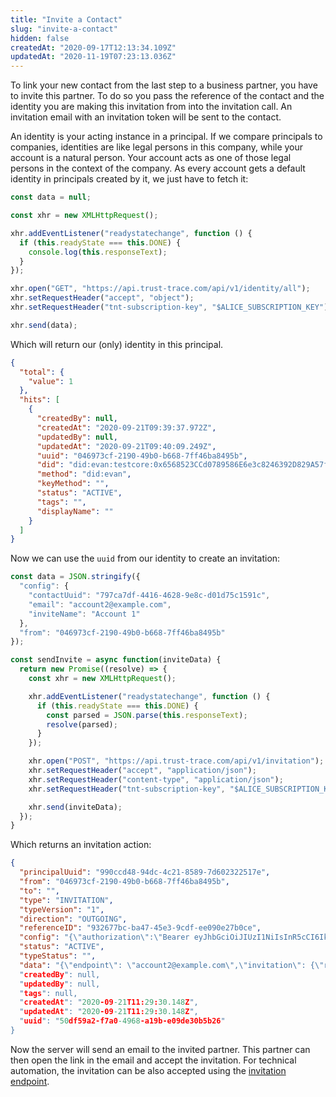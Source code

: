 ```yaml
---
title: "Invite a Contact"
slug: "invite-a-contact"
hidden: false
createdAt: "2020-09-17T12:13:34.109Z"
updatedAt: "2020-11-19T07:23:13.036Z"
---
```

To link your new contact from the last step to a business partner, you have to invite this partner. To do so you pass the reference of the contact and the identity you are making this invitation from into the invitation call. An invitation email with an invitation token will be sent to the contact.

An identity is your acting instance in a principal. If we compare principals to companies, identities are like legal persons in this company, while your account is a natural person. Your account acts as one of those legal persons in the context of the company. As every account gets a default identity in principals created by it, we just have to fetch it:

```js
const data = null;

const xhr = new XMLHttpRequest();

xhr.addEventListener("readystatechange", function () {
  if (this.readyState === this.DONE) {
    console.log(this.responseText);
  }
});

xhr.open("GET", "https://api.trust-trace.com/api/v1/identity/all");
xhr.setRequestHeader("accept", "object");
xhr.setRequestHeader("tnt-subscription-key", "$ALICE_SUBSCRIPTION_KEY");

xhr.send(data);
```

Which will return our (only) identity in this principal.

```json
{
  "total": {
    "value": 1
  },
  "hits": [
    {
      "createdBy": null,
      "createdAt": "2020-09-21T09:39:37.972Z",
      "updatedBy": null,
      "updatedAt": "2020-09-21T09:40:09.249Z",
      "uuid": "046973cf-2190-49b0-b668-7ff46ba8495b",
      "did": "did:evan:testcore:0x6568523CCd0789586E6e3c8246392D829A57f483",
      "method": "did:evan",
      "keyMethod": "",
      "status": "ACTIVE",
      "tags": "",
      "displayName": ""
    }
  ]
}
```

Now we can use the `uuid` from our identity to create an invitation:

```js
const data = JSON.stringify({
  "config": {
    "contactUuid": "797ca7df-4416-4628-9e8c-d01d75c1591c",
    "email": "account2@example.com",
    "inviteName": "Account 1"
  },
  "from": "046973cf-2190-49b0-b668-7ff46ba8495b"
});

const sendInvite = async function(inviteData) {
  return new Promise((resolve) => {
    const xhr = new XMLHttpRequest();

    xhr.addEventListener("readystatechange", function () {
      if (this.readyState === this.DONE) {
        const parsed = JSON.parse(this.responseText);
        resolve(parsed);
      }
    });

    xhr.open("POST", "https://api.trust-trace.com/api/v1/invitation");
    xhr.setRequestHeader("accept", "application/json");
    xhr.setRequestHeader("content-type", "application/json");
    xhr.setRequestHeader("tnt-subscription-key", "$ALICE_SUBSCRIPTION_KEY");

    xhr.send(inviteData);
  });
}
```

Which returns an invitation action:

```json
{
  "principalUuid": "990ccd48-94dc-4c21-8589-7d602322517e",
  "from": "046973cf-2190-49b0-b668-7ff46ba8495b",
  "to": "",
  "type": "INVITATION",
  "typeVersion": "1",
  "direction": "OUTGOING",
  "referenceID": "932677bc-ba47-45e3-9cdf-ee090e27b0ce",
  "config": "{\"authorization\":\"Bearer eyJhbGciOiJIUzI1NiIsInR5cCI6IkpXVCJ9.eyJkYXRhIjp7InV1aWQiOiIyYzliZTUzYS1kYjc4LTRmY2MtYTQ1Yi1kZWRhYzkwZTI5NDciLCJwcmluY2lwYWxVdWlkIjoiOTkwY2NkNDgtOTRkYy00YzIxLTg1ODktN2Q2MDIzMjI1MTdlIn0sImlhdCI6MTYwMDY5NDg0MywiZXhwIjoxNjAwNzgxMjQzfQ.vrl-sh2btd16yoKZeZtyqVf8icD5z6RW6TEL1JDjLH8\",\"contactUuid\":\"44c5d3b0-3437-487b-ae24-398c19a230ea\",\"email\":\"account2@example.com\",\"inviteName\":\"Account 2\"}",
  "status": "ACTIVE",
  "typeStatus": "",
  "data": "{\"endpoint\": \"account2@example.com\",\"invitation\": {\"recipientKeys\": [\"2Nv5MeYMQv3k2yHUtSwQ35WToD6d1y8CBDPWb5LAmjLa\"],\"from\": \"did:evan:testcore:0x6568523CCd0789586E6e3c8246392D829A57f483\",\"@id\": \"932677bc-ba47-45e3-9cdf-ee090e27b0ce\",\"serviceEndpoint\": \"http://localhost:7070/api/didcomm\"},\"invitationId\": \"bf736cab-a735-4a77-9580-7494cfb71fc4\",\"parentthreadid\": \"932677bc-ba47-45e3-9cdf-ee090e27b0ce\",\"protocol\": \"DIDCOMM\"}*,
  "createdBy": null,
  "updatedBy": null,
  "tags": null,
  "createdAt": "2020-09-21T11:29:30.148Z",
  "updatedAt": "2020-09-21T11:29:30.148Z",
  "uuid": "50df59a2-f7a0-4968-a19b-e09de30b5b26"
}
```

Now the server will send an email to the invited partner. This partner can then open the link in the email and accept the invitation. For technical automation, the invitation can be also accepted using the [invitation endpoint].

[invitation endpoint]: ref:accept-invitation
